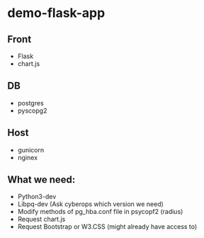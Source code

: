 # demo-flask-app

## Front
- Flask
- chart.js

## DB
- postgres
- pyscopg2

## Host
- gunicorn
- nginex


## What we need:
- Python3-dev
- Libpq-dev (Ask cyberops which version we need)
- Modify methods of pg_hba.conf file in psycopf2 (radius)
- Request chart.js
- Request Bootstrap or W3.CSS (might already have access to)
